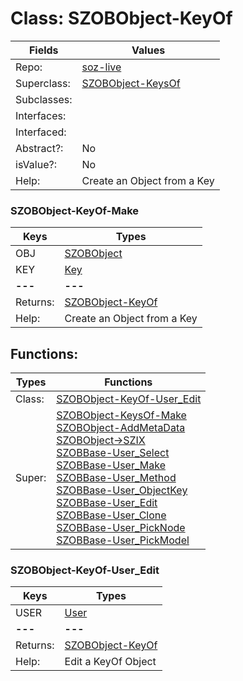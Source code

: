 
# Class:	SZOBObject-KeyOf

| Fields | Values |
| --------- | --------- |
| Repo: | [soz-live](/repos/soz-live.html) |
| Superclass: | [SZOBObject-KeysOf](SZOBObject-KeysOf.html) |
| Subclasses: |  |
| Interfaces: |  |
| Interfaced: |  |
| Abstract?: | No |
| isValue?: | No |
| Help: | Create an Object from a Key |

### SZOBObject-KeyOf-Make

| Keys | Types |
| --------- | --------- |
| OBJ | [SZOBObject](SZOBObject.html) |
| KEY | [Key](Key.html) |
| **---** | **---** |
| Returns: | [SZOBObject-KeyOf](SZOBObject-KeyOf.html) |
| Help: | Create an Object from a Key |


## Functions:

| Types | Functions |
| --------- | --------- |
| Class: | [SZOBObject-KeyOf-User_Edit](#SZOBObject-KeyOf-User_Edit) |
| Super: | [SZOBObject-KeysOf-Make](SZOBObject-KeysOf.html) <br> [SZOBObject-AddMetaData](SZOBObject.html) <br> [SZOBObject->SZIX](SZOBObject.html) <br> [SZOBBase-User_Select](SZOBBase.html) <br> [SZOBBase-User_Make](SZOBBase.html) <br> [SZOBBase-User_Method](SZOBBase.html) <br> [SZOBBase-User_ObjectKey](SZOBBase.html) <br> [SZOBBase-User_Edit](SZOBBase.html) <br> [SZOBBase-User_Clone](SZOBBase.html) <br> [SZOBBase-User_PickNode](SZOBBase.html) <br> [SZOBBase-User_PickModel](SZOBBase.html) |


### SZOBObject-KeyOf-User_Edit

| Keys | Types |
| --------- | --------- |
| USER | [User](User.html) |
| **---** | **---** |
| Returns: | [SZOBObject-KeyOf](SZOBObject-KeyOf.html) |
| Help: | Edit a KeyOf Object |

